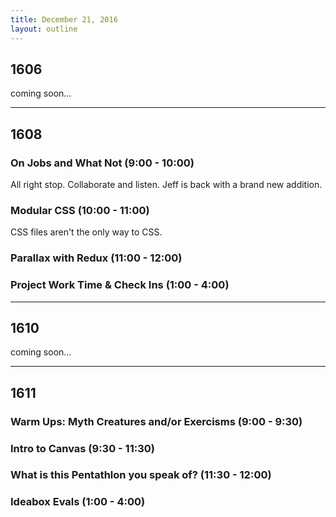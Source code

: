 ```yaml
---
title: December 21, 2016
layout: outline
---
```


## 1606
coming soon...

***

## 1608

### On Jobs and What Not (9:00 - 10:00)
All right stop. Collaborate and listen. Jeff is back with a brand new addition.

### Modular CSS (10:00 - 11:00)
CSS files aren't the only way to CSS.

### Parallax with Redux (11:00 - 12:00)

### Project Work Time & Check Ins (1:00 - 4:00)

***

## 1610
coming soon...

***

## 1611

### Warm Ups: Myth Creatures and/or Exercisms (9:00 - 9:30)

### Intro to Canvas (9:30 - 11:30)

### What is this Pentathlon you speak of? (11:30 - 12:00)

### Ideabox Evals (1:00 - 4:00)

